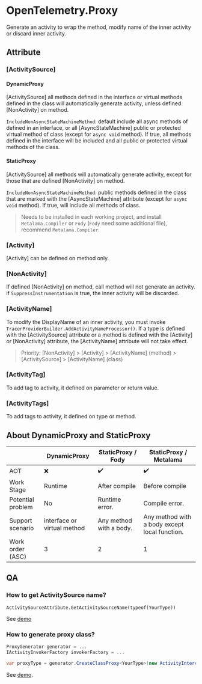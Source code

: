 # OpenTelemetry.Proxy

Generate an activity to wrap the method, modify name of the inner activity or discard inner activity.

## Attribute

### [ActivitySource]

#### DynamicProxy
[ActivitySource] all methods defined in the interface or virtual methods defined in the class will automatically generate activity, unless defined [NonActivity] on method.

`IncludeNonAsyncStateMachineMethod`: default include all async methods of defined in an interface, or all [AsyncStateMachine] public or protected virtual method of class (except for `async void` method). If true, all methods defined in the interface will be included and all public or protected virtual methods of the class.

#### StaticProxy
[ActivitySource] all methods will automatically generate activity, except for those that are defined [NonActivity] on method.

`IncludeNonAsyncStateMachineMethod`: public methods defined in the class that are marked with the [AsyncStateMachine] attribute (except for `async void` method). If true, will include all methods of class.

> Needs to be installed in each working project, and install `Metalama.Compiler` or `Fody` (`Fody` need some additional file), recommend  `Metalama.Compiler`.

### [Activity]
[Activity] can be defined on method only.

### [NonActivity]
If defined [NonActivity] on method, call method will not generate an activity. if `SuppressInstrumentation` is true, the inner activity will be discarded.

### [ActivityName]
To modify the DisplayName of an inner activity, you must invoke `TracerProviderBuilder.AddActivityNameProcessor()`. If a type is defined with the [ActivitySource] attribute or a method is defined with the [Activity] or [NonActivity] attribute, the [ActivityName] attribute will not take effect.

> Priority: [NonActivity] > [Activity] > [ActivityName] (method) > [ActivitySource] > [ActivityName] (class)

### [ActivityTag]

To add tag to activity, it defined on parameter or return value.

### [ActivityTags]

To add tags to activity, it defined on type or method.

## About DynamicProxy and StaticProxy

|                   | DynamicProxy                | StaticProxy / Fody      | StaticProxy / Metalama                        |
| ----------------- | --------------------------- | ----------------------- | --------------------------------------------- |
| AOT               | ❌                           | ✔️                       | ✔️                                             |
| Work Stage        | Runtime                     | After compile           | Before compile                                |
| Potential problem | No                          | Runtime error.          | Compile error.                                |
| Support scenario  | interface or virtual method | Any method with a body. | Any method with a body except local function. |
| Work order (ASC)  | 3                           | 2                       | 1                                             |

## QA
### How to get ActivitySource name?
`ActivitySourceAttribute.GetActivitySourceName(typeof(YourType))`

See [demo](https://github.com/pengweiqhca/opentelemetry-proxy/blob/main/demo/OpenTelemetry.Proxy.Demo/Program.cs#L23)

### How to generate proxy class?
``` C#
ProxyGenerator generator = ...
IActivityInvokerFactory invokerFactory = ...

var proxyType = generator.CreateClassProxy<YourType>(new ActivityInterceptor(invokerFactory));
```
See [demo](https://github.com/pengweiqhca/opentelemetry-proxy/blob/main/demo/OpenTelemetry.DynamicProxy.Demo/ServiceCollectionExtensions.cs#L13).
